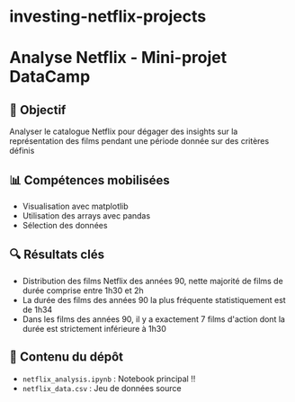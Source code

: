 # investing-netflix-projects
# Analyse Netflix - Mini-projet DataCamp

## 🎯 Objectif
Analyser le catalogue Netflix pour dégager des insights sur la représentation des films pendant une période donnée sur des critères définis

## 📊 Compétences mobilisées
- Visualisation avec matplotlib
- Utilisation des arrays avec pandas
- Sélection des données 

## 🔍 Résultats clés
- Distribution des films Netflix des années 90, nette majorité de films de durée comprise entre 1h30 et 2h
- La durée des films des années 90 la plus fréquente statistiquement est de 1h34
- Dans les films des années 90, il y a exactement 7 films d'action dont la durée est strictement inférieure à 1h30

## 📁 Contenu du dépôt
- `netflix_analysis.ipynb` : Notebook principal !!
- `netflix_data.csv` : Jeu de données source
